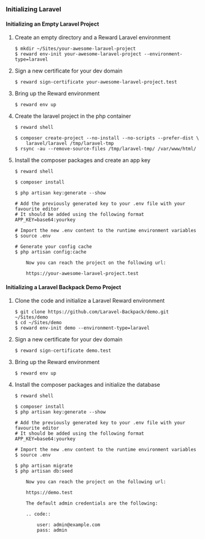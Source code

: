 ### Initializing Laravel

#### Initializing an Empty Laravel Project

1. Create an empty directory and a Reward Laravel environment

    ``` shell
    $ mkdir ~/Sites/your-awesome-laravel-project
    $ reward env-init your-awesome-laravel-project --environment-type=laravel
    ```

2. Sign a new certificate for your dev domain

    ``` shell
    $ reward sign-certificate your-awesome-laravel-project.test
    ```

3. Bring up the Reward environment

    ``` shell
    $ reward env up
    ```

4. Create the laravel project in the php container

    ``` shell
    $ reward shell

    $ composer create-project --no-install --no-scripts --prefer-dist \
        laravel/laravel /tmp/laravel-tmp
    $ rsync -au --remove-source-files /tmp/laravel-tmp/ /var/www/html/
    ```

5. Install the composer packages and create an app key

    ``` shell
    $ reward shell

    $ composer install

    $ php artisan key:generate --show

    # Add the previously generated key to your .env file with your favourite editor
    # It should be added using the following format
    APP_KEY=base64:yourkey

    # Import the new .env content to the runtime environment variables
    $ source .env

    # Generate your config cache
    $ php artisan config:cache
    ```

    ``` note::
        Now you can reach the project on the following url:

        https://your-awesome-laravel-project.test
    ```

#### Initializing a Laravel Backpack Demo Project

1. Clone the code and initialize a Laravel Reward environment

    ``` shell
    $ git clone https://github.com/Laravel-Backpack/demo.git ~/Sites/demo
    $ cd ~/Sites/demo
    $ reward env-init demo --environment-type=laravel
    ```

2. Sign a new certificate for your dev domain

    ``` shell
    $ reward sign-certificate demo.test
    ```

3. Bring up the Reward environment

    ``` shell
    $ reward env up
    ```

4. Install the composer packages and initialize the database

    ``` shell
    $ reward shell

    $ composer install
    $ php artisan key:generate --show

    # Add the previously generated key to your .env file with your favourite editor
    # It should be added using the following format
    APP_KEY=base64:yourkey

    # Import the new .env content to the runtime environment variables
    $ source .env

    $ php artisan migrate
    $ php artisan db:seed
    ```

    ``` note::
        Now you can reach the project on the following url:

        https://demo.test

        The default admin credentials are the following:

        .. code::

            user: admin@example.com
            pass: admin
    ```
